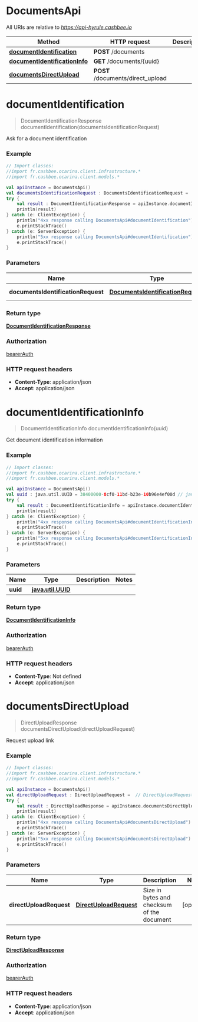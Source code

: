 # DocumentsApi

All URIs are relative to *https://api-hyrule.cashbee.io*

Method | HTTP request | Description
------------- | ------------- | -------------
[**documentIdentification**](DocumentsApi.md#documentIdentification) | **POST** /documents | 
[**documentIdentificationInfo**](DocumentsApi.md#documentIdentificationInfo) | **GET** /documents/{uuid} | 
[**documentsDirectUpload**](DocumentsApi.md#documentsDirectUpload) | **POST** /documents/direct_upload | 


<a name="documentIdentification"></a>
# **documentIdentification**
> DocumentIdentificationResponse documentIdentification(documentsIdentificationRequest)



Ask for a document identification

### Example
```kotlin
// Import classes:
//import fr.cashbee.ocarina.client.infrastructure.*
//import fr.cashbee.ocarina.client.models.*

val apiInstance = DocumentsApi()
val documentsIdentificationRequest : DocumentsIdentificationRequest =  // DocumentsIdentificationRequest | Document metadata
try {
    val result : DocumentIdentificationResponse = apiInstance.documentIdentification(documentsIdentificationRequest)
    println(result)
} catch (e: ClientException) {
    println("4xx response calling DocumentsApi#documentIdentification")
    e.printStackTrace()
} catch (e: ServerException) {
    println("5xx response calling DocumentsApi#documentIdentification")
    e.printStackTrace()
}
```

### Parameters

Name | Type | Description  | Notes
------------- | ------------- | ------------- | -------------
 **documentsIdentificationRequest** | [**DocumentsIdentificationRequest**](DocumentsIdentificationRequest.md)| Document metadata | [optional]

### Return type

[**DocumentIdentificationResponse**](DocumentIdentificationResponse.md)

### Authorization

[bearerAuth](../README.md#bearerAuth)

### HTTP request headers

 - **Content-Type**: application/json
 - **Accept**: application/json

<a name="documentIdentificationInfo"></a>
# **documentIdentificationInfo**
> DocumentIdentificationInfo documentIdentificationInfo(uuid)



Get document identification information

### Example
```kotlin
// Import classes:
//import fr.cashbee.ocarina.client.infrastructure.*
//import fr.cashbee.ocarina.client.models.*

val apiInstance = DocumentsApi()
val uuid : java.util.UUID = 38400000-8cf0-11bd-b23e-10b96e4ef00d // java.util.UUID | 
try {
    val result : DocumentIdentificationInfo = apiInstance.documentIdentificationInfo(uuid)
    println(result)
} catch (e: ClientException) {
    println("4xx response calling DocumentsApi#documentIdentificationInfo")
    e.printStackTrace()
} catch (e: ServerException) {
    println("5xx response calling DocumentsApi#documentIdentificationInfo")
    e.printStackTrace()
}
```

### Parameters

Name | Type | Description  | Notes
------------- | ------------- | ------------- | -------------
 **uuid** | [**java.util.UUID**](.md)|  |

### Return type

[**DocumentIdentificationInfo**](DocumentIdentificationInfo.md)

### Authorization

[bearerAuth](../README.md#bearerAuth)

### HTTP request headers

 - **Content-Type**: Not defined
 - **Accept**: application/json

<a name="documentsDirectUpload"></a>
# **documentsDirectUpload**
> DirectUploadResponse documentsDirectUpload(directUploadRequest)



Request upload link

### Example
```kotlin
// Import classes:
//import fr.cashbee.ocarina.client.infrastructure.*
//import fr.cashbee.ocarina.client.models.*

val apiInstance = DocumentsApi()
val directUploadRequest : DirectUploadRequest =  // DirectUploadRequest | Size in bytes and checksum of the document
try {
    val result : DirectUploadResponse = apiInstance.documentsDirectUpload(directUploadRequest)
    println(result)
} catch (e: ClientException) {
    println("4xx response calling DocumentsApi#documentsDirectUpload")
    e.printStackTrace()
} catch (e: ServerException) {
    println("5xx response calling DocumentsApi#documentsDirectUpload")
    e.printStackTrace()
}
```

### Parameters

Name | Type | Description  | Notes
------------- | ------------- | ------------- | -------------
 **directUploadRequest** | [**DirectUploadRequest**](DirectUploadRequest.md)| Size in bytes and checksum of the document | [optional]

### Return type

[**DirectUploadResponse**](DirectUploadResponse.md)

### Authorization

[bearerAuth](../README.md#bearerAuth)

### HTTP request headers

 - **Content-Type**: application/json
 - **Accept**: application/json

